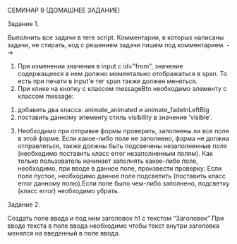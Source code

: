 СЕМИНАР 9 (ДОМАШНЕЕ ЗАДАНИЕ)

Задание 1.


Выполнить все задачи в теге script. Комментарии, в которых написаны задачи, не
стирать, код с решением задачи пишем под комментарием.
-->
1. При изменении значения в input с id="from", значение содержащееся в нем
должно моментально отображаться в span. То есть при печати в input'е тег span
также должен меняться.
2. При клике на кнопку с классом messageBtn необходимо элементу с классом
message:
1) добавить два класса: animate_animated и animate_fadeInLeftBig
2) поставить данному элементу стиль visibility в значение 'visible'.
3. Необходимо при отправке формы проверить, заполнены ли все поля в этой
форме. Если какое-либо поле не заполнено, форма не должна отправляться, также
должны быть подсвечены незаполненные поля (необходимо поставить класс error
незаполненным полям).
Как только пользователь начинает заполнять какое-либо поле, необходимо,
при вводе в данное поле, произвести проверку:
Если поле пустое, необходимо данное поле подсветить (поставить класс error
данному полю).Если поле было чем-либо заполнено, подсветку (класс error) необходимо убрать.

Задание 2.

Создать поле ввода и под ним заголовок h1 с текстом “Заголовок”
При вводе текста в поле ввода необходимо чтобы текст внутри заголовка менялся на введенный в поле ввода.